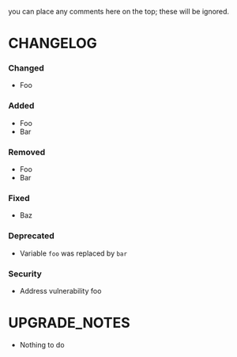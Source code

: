 you can place any comments here on the top; these will be ignored.



# CHANGELOG

### Changed

- Foo

### Added

- Foo
- Bar

### Removed

- Foo
- Bar

### Fixed

- Baz

### Deprecated

- Variable `foo` was replaced by `bar`

### Security

- Address vulnerability foo



# UPGRADE_NOTES

- Nothing to do
